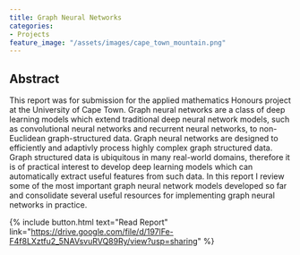 ```yaml
---
title: Graph Neural Networks
categories:
- Projects
feature_image: "/assets/images/cape_town_mountain.png"
---
```


## Abstract
This report was for submission for the applied mathematics Honours project at the University of Cape Town. 
Graph neural networks are a class of deep learning models which extend traditional deep neural network models, such as convolutional neural networks and recurrent neural networks, to non-Euclidean graph-structured data. 
Graph neural networks are designed to efficiently and adaptivly process highly complex graph structured data. 
Graph structured data is ubiquitous in many real-world domains, therefore it is of practical interest to develop deep learning models which can automatically extract useful features from such data. 
In this report I review some of the most important graph neural network models developed so far and consolidate several useful resources for implementing graph neural networks in practice.

{% include button.html text="Read Report" link="https://drive.google.com/file/d/197lFe-F4f8LXztfu2_5NAVsvuRVQ89Ry/view?usp=sharing" %}
